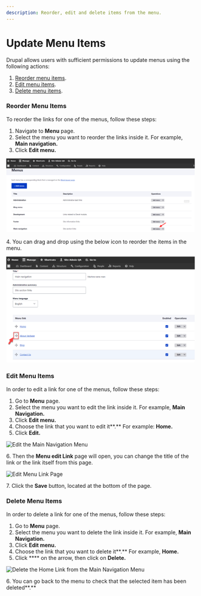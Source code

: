 ```yaml
---
description: Reorder, edit and delete items from the menu.
---
```


# Update Menu Items

Drupal allows users with sufficient permissions to update menus using the following actions:

1. [Reorder menu items](reorder-and-edit-your-menu-items.md#reorder-menu-items).
2. [Edit menu items](reorder-and-edit-your-menu-items.md#edit-menu-items).
3. [Delete menu items](reorder-and-edit-your-menu-items.md#delete-menu-items).



### Reorder Menu Items

To reorder the links for one of the menus, follow these steps:&#x20;

1. Navigate to **Menu** page.
2. Select the menu you want to reorder the links inside it. For example, **Main navigation.**
3. Click **Edit menu.**

![Edit the Main Navigation Menu](<../../../.gitbook/assets/image (48) (1).png>)

4\. You can drag and drop using the below icon to reorder the items in the menu.

![Reorder Items in Main Navigation Menu](<../../../.gitbook/assets/image (52) (1).png>)

### Edit Menu Items

In order to edit a link for one of the menus, follow these steps:&#x20;

1. Go to **Menu** page.
2. Select the menu you want to edit the link inside it. For example, **Main Navigation.**
3. Click **Edit menu.**
4. Choose the link that you want to edit it**.**  For example: **Home.**
5. Click **Edit.**

![Edit the Main Navigation Menu](<../../../.gitbook/assets/Edit menu Main navigation \_ varbase9003d1 (1).png>)

6\. Then the **Menu edit Link** page will open, you can change the title of the link or the link itself from this page.

![Edit Menu Link Page](<../../../.gitbook/assets/Edit menu link \_ varbase9003d1.png>)

7\. Click the **Save** button, located at the bottom of the page.

### Delete Menu Items

In order to delete a link for one of the menus, follow these steps:&#x20;

1. Go to **Menu** page.
2. Select the menu you want to delete the link inside it. For example, **Main Navigation.**
3. Click **Edit menu.**
4. Choose the link that you want to delete it**.**  For example, **Home.**
5. Click **** on the arrow, then click on **Delete.**

![Delete the Home Link from the Main Navigation Menu](../../../.gitbook/assets/2021-12-13\_11-44-24.png)

6\. You can go back to the menu to check that the selected item has been deleted**.**

